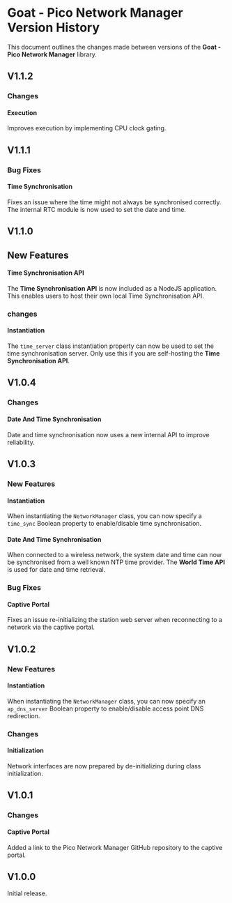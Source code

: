 # Goat - Pico Network Manager Version History

This document outlines the changes made between versions of the **Goat - Pico Network Manager** library.

## V1.1.2

### Changes

#### Execution

Improves execution by implementing CPU clock gating.

## V1.1.1

### Bug Fixes

#### Time Synchronisation

Fixes an issue where the time might not always be synchronised correctly. The internal RTC module is now used to set the date and time.

## V1.1.0

## New Features

#### Time Synchronisation API

The **Time Synchronisation API** is now included as a NodeJS application. This enables users to host their own local Time Synchronisation API.

### changes

#### Instantiation

The `time_server` class instantiation property can now be used to set the time synchronisation server. Only use this if you are self-hosting the **Time Synchronisation API**.

## V1.0.4

### Changes

#### Date And Time Synchronisation

Date and time synchronisation now uses a new internal API to improve reliability.

## V1.0.3

### New Features

#### Instantiation

When instantiating the `NetworkManager` class, you can now specify a `time_sync` Boolean property to enable/disable time synchronisation.

#### Date And Time Synchronisation

When connected to a wireless network, the system date and time can now be synchronised from a well known NTP time provider. The **World Time API** is used for date and time retrieval.

### Bug Fixes

#### Captive Portal

Fixes an issue re-initializing the station web server when reconnecting to a network via the captive portal.

## V1.0.2

### New Features

#### Instantiation

When instantiating the `NetworkManager` class, you can now specify an `ap_dns_server` Boolean property to enable/disable access point DNS redirection.

### Changes

#### Initialization

Network interfaces are now prepared by de-initializing during class initialization.

## V1.0.1

### Changes

#### Captive Portal

Added a link to the Pico Network Manager GitHub repository to the captive portal.

## V1.0.0

Initial release.
